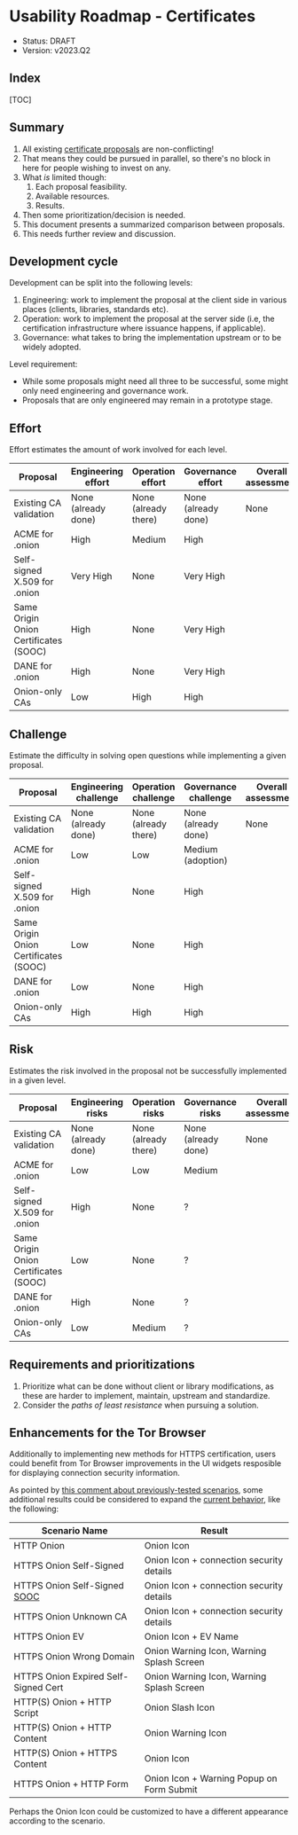 # Usability Roadmap - Certificates

* Status: DRAFT
* Version: v2023.Q2

## Index

[TOC]

## Summary

1. All existing [certificate proposals][] are non-conflicting!
2. That means they could be pursued in parallel, so there's no block in here
   for people wishing to invest on any.
3. What _is_ limited though:
    1. Each proposal feasibility.
    2. Available resources.
    3. Results.
4. Then some prioritization/decision is needed.
5. This document presents a summarized comparison between proposals.
6. This needs further review and discussion.

[certificate proposals]: /1%20-%20Proposals/Usability/Certification/

## Development cycle

Development can be split into the following levels:

1. Engineering: work to implement the proposal at the client side in various
   places (clients, libraries, standards etc).
2. Operation: work to implement the proposal at the server side (i.e, the
   certification infrastructure where issuance happens, if applicable).
3. Governance: what takes to bring the implementation upstream or to be widely
   adopted.

Level requirement:

* While some proposals might need all three to be successful, some might only
  need engineering and governance work.
* Proposals that are only engineered may remain in a prototype stage.

## Effort

Effort estimates the amount of work involved for each level.

Proposal                              | Engineering effort       | Operation effort        | Governance effort       | Overall assessment
--------------------------------------|--------------------------|-------------------------|-------------------------|--------------------
Existing CA validation                | None (already done)      | None (already there)    | None (already done)     | None
ACME for .onion                       | High                     | Medium                  | High                    |
Self-signed X.509 for .onion          | Very High                | None                    | Very High               |
Same Origin Onion Certificates (SOOC) | High                     | None                    | Very High               |
DANE for .onion                       | High                     | None                    | Very High               |
Onion-only CAs                        | Low                      | High                    | High                    |

## Challenge

Estimate the difficulty in solving open questions while implementing a given proposal.

Proposal                              | Engineering challenge    | Operation challenge     | Governance challenge    | Overall assessment
--------------------------------------|--------------------------|-------------------------|-------------------------|--------------------
Existing CA validation                | None (already done)      | None (already there)    | None (already done)     | None
ACME for .onion                       | Low                      | Low                     | Medium (adoption)       |
Self-signed X.509 for .onion          | High                     | None                    | High                    |
Same Origin Onion Certificates (SOOC) | Low                      | None                    | High                    |
DANE for .onion                       | Low                      | None                    | High                    |
Onion-only CAs                        | High                     | High                    | High                    |

## Risk

Estimates the risk involved in the proposal not be successfully implemented in a given level.

Proposal                              | Engineering risks        | Operation risks         | Governance risks        | Overall assessment
--------------------------------------|--------------------------|-------------------------|-------------------------|--------------------
Existing CA validation                | None (already done)      | None (already there)    | None (already done)     | None
ACME for .onion                       | Low                      | Low                     | Medium                  |
Self-signed X.509 for .onion          | High                     | None                    | ?                       |
Same Origin Onion Certificates (SOOC) | Low                      | None                    | ?                       |
DANE for .onion                       | High                     | None                    | ?                       |
Onion-only CAs                        | Low                      | Medium                  | ?                       |

## Requirements and prioritizations

1. Prioritize what can be done without client or library modifications, as
   these are harder to implement, maintain, upstream and standardize.
2. Consider the _paths of least resistance_ when pursuing a solution.

## Enhancements for the Tor Browser

Additionally to implementing new methods for HTTPS certification, users could
benefit from Tor Browser improvements in the UI widgets resposible for
displaying connection security information.

As pointed by [this comment about previously-tested scenarios][], some
additional results could be considered to expand the [current behavior][], like
the following:

Scenario Name                        | Result
-------------------------------------|------------------------------------------
HTTP  Onion                          | Onion Icon
HTTPS Onion Self-Signed              | Onion Icon + connection security details
HTTPS Onion Self-Signed [SOOC][]     | Onion Icon + connection security details
HTTPS Onion Unknown CA               | Onion Icon + connection security details
HTTPS Onion EV                       | Onion Icon + EV Name
HTTPS Onion Wrong Domain             | Onion Warning Icon, Warning Splash Screen
HTTPS Onion Expired Self-Signed Cert | Onion Warning Icon, Warning Splash Screen
HTTP(S) Onion + HTTP  Script         | Onion Slash Icon
HTTP(S) Onion + HTTP  Content        | Onion Warning Icon
HTTP(S) Onion + HTTPS Content        | Onion Icon
HTTPS   Onion + HTTP  Form           | Onion Icon + Warning Popup on Form Submit

Perhaps the Onion Icon could be customized to have a different appearance according to the scenario.

[current behavior]: https://support.torproject.org/onionservices/onionservices-5/
[SOOC]: https://github.com/alecmuffett/onion-dv-certificate-proposal/blob/master/text/draft-muffett-same-origin-onion-certificates.txt
[this comment about previously-tested scenarios]: https://gitlab.torproject.org/tpo/applications/tor-browser/-/issues/13410#note_2616846
